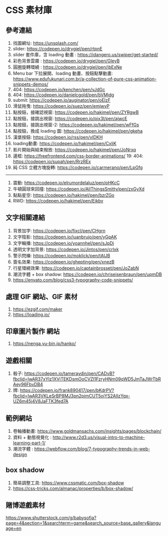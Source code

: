 # CSS 素材庫

## 參考連結

1. 找圖網址: https://unsplash.com/
2. slider: https://codepen.io/drygiel/pen/rtpnE
3. slider 套件庫，含 loading 動畫 : https://idangero.us/swiper/get-started/
4. 彩色背景雲霧 : https://codepen.io/drygiel/pen/GleyB
5. 圓圈旋轉環繞 : https://codepen.io/drygiel/pen/jbExNe
6. Menu bar 下拉展開、loading 動畫、按鈕點擊動畫: https://www.edufukunari.com.br/a-collection-of-pure-css-animation-snippets-demos/
7. 404: https://codepen.io/kenchen/pen/vJdGc
8. 404: https://codepen.io/danielcgold/pen/bVMjdg
9. submit: https://codepen.io/auginator/pen/oElzF
10. 滑鼠拖曳: https://codepen.io/suez/pen/emjwvP
11. 點按鈕，接確認視窗: https://codepen.io/hakimel/pen/ZYRgwB
12. 點按鈕，接跳出視窗: https://codepen.io/pix3l/pen/ajwcE
13. 點按鈕，接跳出視窗-2: https://codepen.io/hakimel/pen/wFfGs
14. 點按鈕，換成 loading 圖: https://codepen.io/hakimel/pen/gkeha
15. 漢堡按鈕: https://codepen.io/rss/pen/vIDKH
16. loading動畫: https://codepen.io/hakimel/pen/CxliK
17. 影片開始與結束撥放: https://codepen.io/hakimel/pen/JoNrxq
18. 邊框: https://freefrontend.com/css-border-animations/
19: 404: https://codepen.io/supah/pen/RrzREx
20. 純 CSS 立體方塊旋轉: https://codepen.io/carmerano/pen/LpGfg
----

1. 震動: https://codepen.io/elrumordelaluz/pen/pHKcC
2. 牛頓圓球來回撞: https://codepen.io/AllThingsSmitty/pen/zxGyXd
3. 點點星空: https://codepen.io/hakimel/pen/bzrZGo
4. RWD: https://codepen.io/hakimel/pen/Eikbv


## 文字相關連結

1. 背景加字: https://codepen.io/fixcl/pen/CHgrn
2. 文字陰影: https://codepen.io/juanbrujo/pen/yGpAK
3. 文字輪播: https://codepen.io/yoannhel/pen/sJpDj
4. 透明文字加背景: https://codepen.io/Jintos/pen/crlxk
5. 警示閃爍: https://codepen.io/moklick/pen/tAlJB
6. 簽名效果: https://codepen.io/ghepting/pen/xnezB
7. 行星環繞效果: https://codepen.io/captainbrosset/pen/JoZabN
8. 潮流字體 + box shadow: https://codepen.io/chriseisenbraun/pen/upmDB
9. https://envato.com/blog/css3-typography-code-snippets/

## 處理 GIF 網站、GIF 素材

1. https://ezgif.com/maker
2. https://loading.io/
## 印章圖片製作 網站
1. https://nenga.yu-bin.jp/hanko/

## 遊戲相關

1. 骰子: https://codepen.io/tameraydin/pen/CADvB?fbclid=IwAR37xYlz1XViTEKDsmOoCVZl1FzryHNm09qWD5JmTaJWrTbRAey96FbvDB4
2. 牌: https://codepen.io/frank890417/pen/bKdrPV?fbclid=IwAR3VKLeSrBP8MJ3pn2pimCUT5ojYS2AlIzYqx-UZ6m45j4V8JaFTK3fed7A


## 範例網站

1. 卷軸播動畫: https://www.goldmansachs.com/insights/pages/blockchain/
2. 資料 + 動態視覺化 : http://www.r2d3.us/visual-intro-to-machine-learning-part-1/
3. 潮流字體 : https://webflow.com/blog/7-typography-trends-in-web-design

##  box shadow
1. 簡易調整工具: https://www.cssmatic.com/box-shadow
2. https://css-tricks.com/almanac/properties/b/box-shadow/

##  賭博遊戲素材
https://www.shutterstock.com/g/babysofja?page=4&section=1&searchterm=game&search_source=base_gallery&language=en
